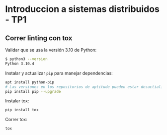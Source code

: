 # Introduccion a sistemas distribuidos - TP1

## Correr linting con tox

Validar que se usa la versión 3.10 de Python:

```bash
$ python3 --version
Python 3.10.4
```

Instalar y actualizar `pip` para manejar dependencias:

```bash
apt install python-pip
# Las versiones en los repositorios de aptitude pueden estar desactializadas.
pip install pip --upgrade
```

Instalar tox:

```bash
pip install tox
```

Correr tox:

```bash
tox
```
